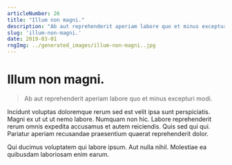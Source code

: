 ```yaml
---
articleNumber: 26
title: "Illum non magni."
description: "Ab aut reprehenderit aperiam labore quo et minus excepturi modi."
slug: 'illum-non-magni.'
date: 2019-03-01
rngImg: ../generated_images/illum-non-magni..jpg
---
```


# Illum non magni.

> Ab aut reprehenderit aperiam labore quo et minus excepturi modi.

Incidunt voluptas doloremque rerum sed est velit ipsa sunt perspiciatis. Magni ex ut ut ut nemo labore. Numquam non hic. Labore reprehenderit rerum omnis expedita accusamus et autem reiciendis. Quis sed qui qui. Pariatur aperiam recusandae praesentium quaerat reprehenderit dolor.
 Qui ducimus voluptatem qui labore ipsum. Aut nulla nihil. Molestiae ea quibusdam laboriosam enim earum.
